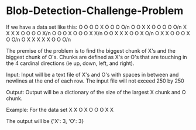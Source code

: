 # Blob-Detection-Challenge-Problem

If we have a data set like this:
O O O O X O O O O/n
O O X X O O O O O/n
X X X X O O O O X/n
O O O X O O O X X/n
O O X X X O O X O/n
O X X O O O X O O/n
O X X X X X O O O/n

The premise of the problem is to find the biggest chunk of X's and the biggest chunk of O's.
Chunks are defined as X's or O's that are touching in the 4 cardinal directions (ie up, down, left, and right).

Input:
Input will be a text file of X's and O's with spaces in between and newlines at the end of each row.
The input file will not exceed 250 by 250

Output:
Output will be a dictionary of the size of the largest X chunk and O chunk.

Example:
For the data set
X X O
X O O
O X X

The output will be
{'X': 3, 'O': 3}

